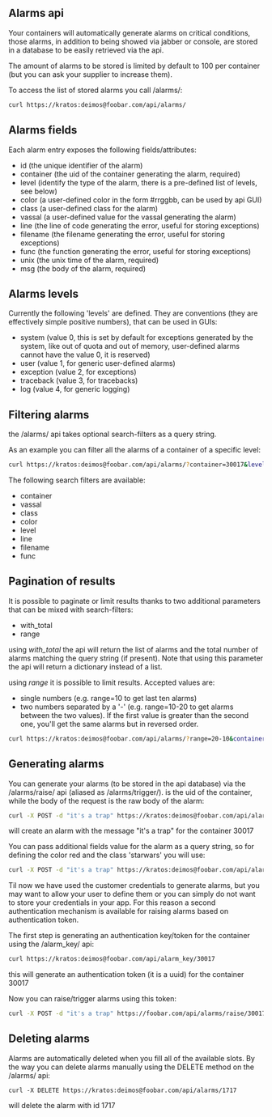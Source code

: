 Alarms api
----------

Your containers will automatically generate alarms on critical conditions, those alarms, in addition to being showed via jabber or console, are stored in a database to be easily retrieved via the api.

The amount of alarms to be stored is limited by default to 100 per container (but you can ask your supplier to increase them).

To access the list of stored alarms you call /alarms/:

```sh
curl https://kratos:deimos@foobar.com/api/alarms/
```

Alarms fields
-------------

Each alarm entry exposes the following fields/attributes:

* id (the unique identifier of the alarm)
* container (the uid of the container generating the alarm, required)
* level (identify the type of the alarm, there is a pre-defined list of levels, see below)
* color (a user-defined color in the form #rrggbb, can be used by api GUI)
* class (a user-defined class for the alarm)
* vassal (a user-defined value for the vassal generating the alarm)
* line (the line of code generating the error, useful for storing exceptions)
* filename (the filename generating the error, useful for storing exceptions)
* func (the function generating the error, useful for storing exceptions)
* unix (the unix time of the alarm, required)
* msg (the body of the alarm, required)


Alarms levels
-------------

Currently the following 'levels' are defined. They are conventions (they are effectively simple positive numbers), that can be used in GUIs:

* system (value 0, this is set by default for exceptions generated by the system, like out of quota and out of memory, user-defined alarms cannot have the value 0, it is reserved)
* user (value 1, for generic user-defined alarms)
* exception (value 2, for exceptions)
* traceback (value 3, for tracebacks)
* log (value 4, for generic logging)


Filtering alarms
----------------

the /alarms/ api takes optional search-filters as a query string.

As an example you can filter all the alarms of a container of a specific level:

```sh
curl https://kratos:deimos@foobar.com/api/alarms/?container=30017&level=1
```

The following search filters are available:

* container
* vassal
* class
* color
* level
* line
* filename
* func

Pagination of results
---------------------
It is possible to paginate or limit results thanks to two additional parameters that can be mixed with search-filters:

* with_total
* range

using *with_total* the api will return the list of alarms and the total number of alarms matching the query string (if present). Note that using this parameter the api will return a dictionary instead of a list.

using *range* it is possible to limit results. Accepted values are:
* single numbers (e.g. range=10 to get last ten alarms)
* two numbers separated by a '-' (e.g. range=10-20 to get alarms between the two values). If the first value is greater than the second one, you'll get the same alarms but in reversed order.

```sh
curl https://kratos:deimos@foobar.com/api/alarms/?range=20-10&container=30017&with_total
```

Generating alarms
-----------------

You can generate your alarms (to be stored in the api database) via the /alarms/raise/<id> api (aliased as /alarms/trigger/<id>). <id> is the uid of the container, while the body of the request is the raw body of the alarm:

```sh
curl -X POST -d "it's a trap" https://kratos:deimos@foobar.com/api/alarms/raise/30017
```

will create an alarm with the message "it's a trap" for the container 30017

You can pass additional fields value for the alarm as a query string, so for defining the color red and the class 'starwars' you will use:


```sh
curl -X POST -d "it's a trap" https://kratos:deimos@foobar.com/api/alarms/raise/30017?color=ff0000&class=starwars
```

Til now we have used the customer credentials to generate alarms, but you may want to allow your user to define them or you can simply do not want to store your credentials in your app. For this reason a second authentication mechanism is available for raising alarms based on authentication token.

The first step is generating an authentication key/token for the container using the /alarm_key/<id> api:

```sh
curl https://kratos:deimos@foobar.com/api/alarm_key/30017
```

this will generate an authentication token (it is a uuid) for the container 30017

Now you can raise/trigger alarms using this token:

```sh
curl -X POST -d "it's a trap" https://foobar.com/api/alarms/raise/30017?color=ff0000&class=starwars&key=c5450a13-0f18-432f-9a37-74871d57cb20
```

Deleting alarms
---------------

Alarms are automatically deleted when you fill all of the available slots. By the way you can delete alarms manually
using the DELETE method on the /alarms/<id> api:

```
curl -X DELETE https://kratos:deimos@foobar.com/api/alarms/1717
```

will delete the alarm with id 1717
